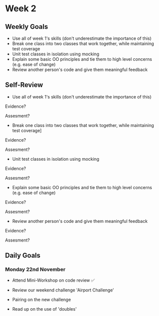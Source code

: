 # Week 2

## Weekly Goals 

- Use all of week 1's skills (don't underestimate the importance of this)
- Break one class into two classes that work together, while maintaining test coverage
- Unit test classes in isolation using mocking
- Explain some basic OO principles and tie them to high level concerns (e.g. ease of change)
- Review another person's code and give them meaningful feedback

## Self-Review

- Use all of week 1's skills (don't underestimate the importance of this)

Evidence?

Assesment? 

- Break one class into two classes that work together, while maintaining test coverage]

Evidence?

Assesment?

- Unit test classes in isolation using mocking

Evidence?

Assesment?

- Explain some basic OO principles and tie them to high level concerns (e.g. ease of change)

Evidence?

Assesment?

- Review another person's code and give them meaningful feedback

Evidence?

Assesment?

## Daily Goals

### Monday 22nd November 

- Attend Mini-Workshop on code review :white_check_mark:

- Review our weekend challenge 'Airport Challenge'

- Pairing on the new challenge

- Read up on the use of 'doubles'